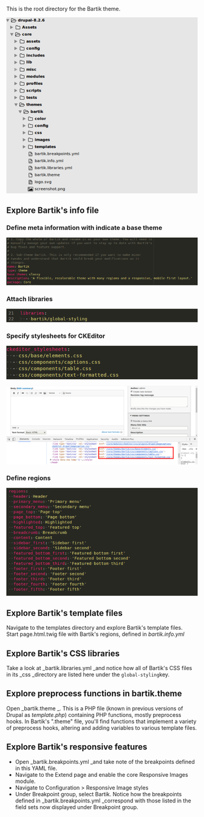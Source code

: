 This is the root directory for the Bartik theme.

![](/assets/bartik.png)

## Explore Bartik's info file

### Define meta information with indicate a base theme

![](/assets/bartik-info-metadata.png)

### Attach libraries

![](/assets/bartik-info-libraries.png)

### Specify stylesheets for CKEditor

![](/assets/bartik-info-editor.png)

![](/assets/bartik-iframe-editor.png)

### Define regions

![](/assets/bartik-info-regions.png)

## Explore Bartik's template files

Navigate to the templates directory and explore Bartik's template files.  
Start page.html.twig file with Bartik's regions, defined in _bartik.info.yml_

## Explore Bartik's CSS libraries

Take a look at \_bartik.libraries.yml \_and notice how all of Bartik's CSS files in its \_css \_directory are listed here under the `global-styling`key.

## Explore preprocess functions in bartik.theme

Open _bartik.theme _. This is a PHP file \(known in previous versions of Drupal as _template.php_\) containing PHP functions, mostly preprocess hooks. In Bartik's ".theme" file, you'll find functions that implement a variety of preprocess hooks, altering and adding variables to various template files.

## Explore Bartik's responsive features

* Open _bartik.breakpoints.yml _and take note of the breakpoints defined in this YAML file.
* Navigate to the Extend page and enable the core Responsive Images module.
* Navigate to Configuration &gt;  Responsive Image styles
* Under Breakpoint group, select Bartik. Notice how the breakpoints defined in _bartik.breakpoints.yml _correspond with those listed in the field sets now displayed under Breakpoint group.



